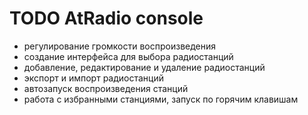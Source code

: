 # TODO AtRadio console

- регулирование громкости воспроизведения 
- создание интерфейса для выбора радиостанций
- добавление, редактирование и удаление радиостанций
- экспорт и импорт радиостанций
- автозапуск воспроизведения станций
- работа с избранными станциями, запуск по горячим клавишам